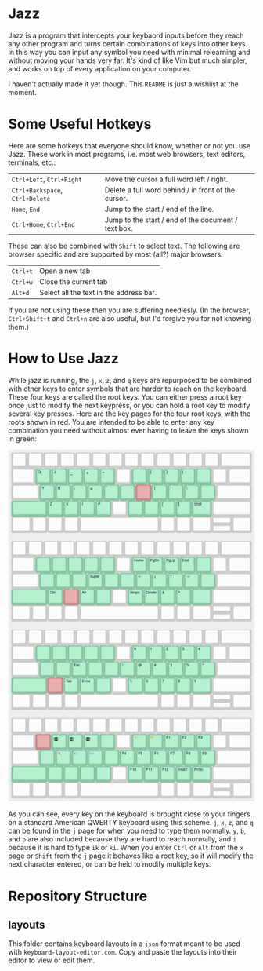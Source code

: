 # Jazz 

Jazz is a program that intercepts your keybaord inputs before they reach any other program and turns certain combinations of keys into other keys. In this way you can input any symbol you need with minimal relearning and without moving your hands very far. It's kind of like Vim but much simpler, and works on top of every application on your computer.

I haven't actually made it yet though. This `README` is just a wishlist at the moment.

# Some Useful Hotkeys

Here are some hotkeys that everyone should know, whether or not you use Jazz. These work in most programs, i.e. most web browsers, text editors, terminals, etc.:

|||
|---|---|
|`Ctrl+Left`, `Ctrl+Right`|Move the cursor a full word left / right.|
|`Ctrl+Backspace`, `Ctrl+Delete`|Delete a full word behind / in front of the cursor.|
|`Home`, `End`|Jump to the start / end of the line.|
|`Ctrl+Home`, `Ctrl+End`|Jump to the start / end of the document / text box.|

These can also be combined with `Shift` to select text. The following are browser specific and are supported by most (all?) major browsers:

|||
|---|---|
|`Ctrl+t`|Open a new tab|
|`Ctrl+w`|Close the current tab|
|`Alt+d`|Select all the text in the address bar.|

If you are not using these then you are suffering needlesly. (In the browser, `Ctrl+Shift+t` and `Ctrl+n` are also useful, but I'd forgive you for not knowing them.)

# How to Use Jazz

While jazz is running, the `j`, `x`, `z`, and `q` keys are repurposed to be combined with other keys to enter symbols that are harder to reach on the keyboard. These four keys are called the root keys. You can either press a root key once just to modify the next keypress, or you can hold a root key to modify several key presses. Here are the key pages for the four root keys, with the roots shown in red. You are intended to be able to enter any key combination you need without almost ever having to leave the keys shown in green:

![The key maps for the four root keys](layouts/pages.png)

As you can see, every key on the keyboard is brought close to your fingers on a standard American QWERTY keyboard using this scheme. `j`, `x`, `z`, and `q` can be found in the `j` page for when you need to type them normally. `y`, `b`, and `p` are also included because they are hard to reach normally, and `i` because it is hard to type `ik` or `ki`. When you enter `Ctrl` or `Alt` from the `x` page or `Shift` from the `j` page it behaves like a root key, so it will modify the next character entered, or can be held to modify multiple keys.

# Repository Structure

## layouts
This folder contains keyboard layouts in a `json` format meant to be used with `keyboard-layout-editor.com`. Copy and paste the layouts into their editor to view or edit them.

<!-- # Extensions and Internationalization
At the moment Jazz only works on Linux. I suspect that the best way to port it to Windows will be to rewrite it in AutoHotkey? I don't know what complications would arise in a port to Mac.

If anyone happens to like Jazz enough that they want to make a modified version either with their own extensions or with international characters, I think it would be best if we find a way to include it in this same repository and you make a pull request. That way we can keep all variations in the same place. -->
